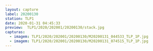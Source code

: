 ```yaml
---
layout: capture
label: 20200130
station: TLP1
date: 2020-01-31 04:45:33
preview:  TLP1/2020/202001/20200130/stack.jpg
capturas:
  - imagem: TLP1/2020/202001/20200130/M20200131_044533_TLP_1P.jpg
  - imagem: TLP1/2020/202001/20200130/M20200131_074515_TLP_1P.jpg
---
```

